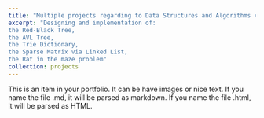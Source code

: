 ```yaml
---
title: "Multiple projects regarding to Data Structures and Algorithms course"
excerpt: "Designing and implementation of:
the Red-Black Tree, 
the AVL Tree,
the Trie Dictionary, 
the Sparse Matrix via Linked List, 
the Rat in the maze problem"
collection: projects
---
```


This is an item in your portfolio. It can be have images or nice text. If you name the file .md, it will be parsed as markdown. If you name the file .html, it will be parsed as HTML. 
